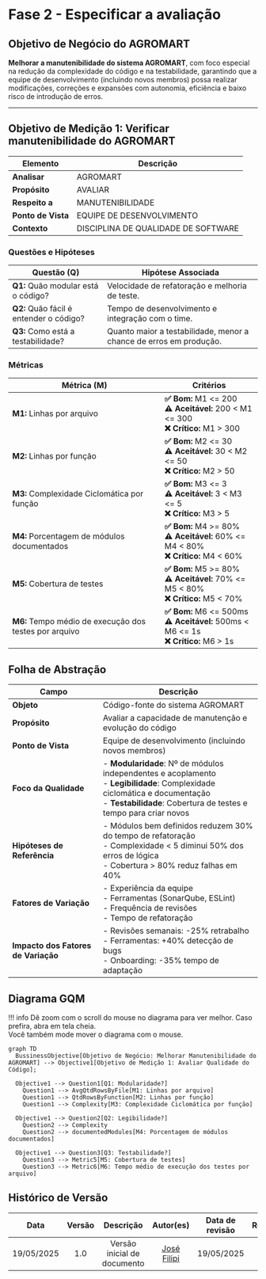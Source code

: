 # Fase 2 - Especificar a avaliação

## Objetivo de Negócio do AGROMART

**Melhorar a manutenibilidade do sistema AGROMART**, com foco especial na redução da complexidade do código e na testabilidade, garantindo que a equipe de desenvolvimento (incluindo novos membros) possa realizar modificações, correções e expansões com autonomia, eficiência e baixo risco de introdução de erros.

---

## Objetivo de Medição 1: Verificar manutenibilidade do AGROMART

| Elemento           | Descrição                           |
| ------------------ | ----------------------------------- |
| **Analisar**       | AGROMART                            |
| **Propósito**      | AVALIAR                             |
| **Respeito a**     | MANUTENIBILIDADE                    |
| **Ponto de Vista** | EQUIPE DE DESENVOLVIMENTO           |
| **Contexto**       | DISCIPLINA DE QUALIDADE DE SOFTWARE |

### Questões e Hipóteses

| Questão (Q)                             | Hipótese Associada                                                 |
| --------------------------------------- | ------------------------------------------------------------------ |
| **Q1:** Quão modular está o código?     | Velocidade de refatoração e melhoria de teste.                     |
| **Q2:** Quão fácil é entender o código? | Tempo de desenvolvimento e integração com o time.                  |
| **Q3:** Como está a testabilidade?      | Quanto maior a testabilidade, menor a chance de erros em produção. |

### Métricas

| Métrica (M)                                            | Critérios                                                                                   |
| ------------------------------------------------------ | ------------------------------------------------------------------------------------------- |
| **M1:** Linhas por arquivo                             | **✅ Bom:** M1 <= 200 <br/> **⚠️ Aceitável:** 200 < M1 <= 300 <br/> **❌ Crítico:** M1 > 300   |
| **M2:** Linhas por função                              | **✅ Bom:** M2 <= 30 <br/> **⚠️ Aceitável:** 30 < M2 <= 50 <br/> **❌ Crítico:** M2 > 50       |
| **M3:** Complexidade Ciclomática por função            | **✅ Bom:** M3 <= 3 <br/> **⚠️ Aceitável:** 3 < M3 <= 5 <br/> **❌ Crítico:** M3 > 5           |
| **M4:** Porcentagem de módulos documentados            | **✅ Bom:** M4 >= 80% <br/> **⚠️ Aceitável:** 60% <= M4 < 80%  <br/> **❌ Crítico:** M4 < 60%  |
| **M5:** Cobertura de testes                            | **✅ Bom:** M5 >= 80% <br/> **⚠️ Aceitável:** 70% <= M5 < 80%  <br/> **❌ Crítico:** M5 < 70%  |
| **M6:** Tempo médio de execução dos testes por arquivo | **✅ Bom:** M6 <= 500ms <br/> **⚠️ Aceitável:** 500ms < M6 <= 1s <br/> **❌ Crítico:** M6 > 1s |

## Folha de Abstração

| Campo                               | Descrição                                                                                                                                                                                         |
| ----------------------------------- | ------------------------------------------------------------------------------------------------------------------------------------------------------------------------------------------------- |
| **Objeto**                          | Código-fonte do sistema AGROMART                                                                                                                                                                  |
| **Propósito**                       | Avaliar a capacidade de manutenção e evolução do código                                                                                                                                           |
| **Ponto de Vista**                  | Equipe de desenvolvimento (incluindo novos membros)                                                                                                                                               |
| **Foco da Qualidade**               | - **Modularidade**: Nº de módulos independentes e acoplamento<br>- **Legibilidade**: Complexidade ciclomática e documentação<br>- **Testabilidade**: Cobertura de testes e tempo para criar novos |
| **Hipóteses de Referência**         | - Módulos bem definidos reduzem 30% do tempo de refatoração<br>- Complexidade < 5 diminui 50% dos erros de lógica<br>- Cobertura > 80% reduz falhas em 40%                                        |
| **Fatores de Variação**             | - Experiência da equipe<br>- Ferramentas (SonarQube, ESLint)<br>- Frequência de revisões<br>- Tempo de refatoração                                                                                |
| **Impacto dos Fatores de Variação** | - Revisões semanais: -25% retrabalho<br>- Ferramentas: +40% detecção de bugs<br>- Onboarding: -35% tempo de adaptação                                                                             |

## Diagrama GQM

!!! info
    Dê zoom com o scroll do mouse no diagrama para ver melhor. Caso prefira, abra em tela cheia.<br/>
    Você também mode mover o diagrama com o mouse.

``` mermaid
graph TD
  BussinessObjective[Objetivo de Negócio: Melhorar Manutenibilidade do AGROMART] --> Objective1[Objetivo de Medição 1: Avaliar Qualidade do Código];

  Objective1 --> Question1[Q1: Modularidade?]
    Question1 --> AvgQtdRowsByFile[M1: Linhas por arquivo]
    Question1 --> QtdRowsByFunction[M2: Linhas por função]
    Question1 --> Complexity[M3: Complexidade Ciclomática por função]
  
  Objective1 --> Question2[Q2: Legibilidade?]
    Question2 --> Complexity
    Question2 --> documentedModules[M4: Porcentagem de módulos documentados]
  
  Objective1 --> Question3[Q3: Testabilidade?]
    Question3 --> Metric5[M5: Cobertura de testes]
    Question3 --> Metric6[M6: Tempo médio de execução dos testes por arquivo]
```

## Histórico de Versão

|    Data    | Versão |          Descrição          |                  Autor(es)                   | Data de revisão |                  Revisor(es)                  |
| :--------: | :----: | :-------------------------: | :------------------------------------------: | :-------------: | :-------------------------------------------: |
| 19/05/2025 |  1.0   | Versão inicial de documento | [José Filipi](https://github.com/JoseFilipi) |   19/05/2025    | [Cauã Corrêa](https://github.com/CauaMatheus) |
